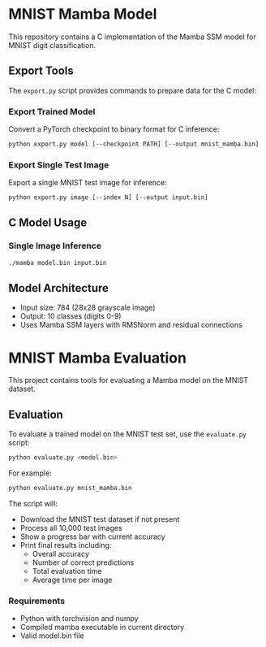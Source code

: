 # MNIST Mamba Model

This repository contains a C implementation of the Mamba SSM model for MNIST digit classification.

## Export Tools

The `export.py` script provides commands to prepare data for the C model:

### Export Trained Model
Convert a PyTorch checkpoint to binary format for C inference:
```bash
python export.py model [--checkpoint PATH] [--output mnist_mamba.bin]
```

### Export Single Test Image
Export a single MNIST test image for inference:
```bash
python export.py image [--index N] [--output input.bin]
```

## C Model Usage

### Single Image Inference
```bash
./mamba model.bin input.bin
```

## Model Architecture

- Input size: 784 (28x28 grayscale image)
- Output: 10 classes (digits 0-9)
- Uses Mamba SSM layers with RMSNorm and residual connections

# MNIST Mamba Evaluation

This project contains tools for evaluating a Mamba model on the MNIST dataset.

## Evaluation

To evaluate a trained model on the MNIST test set, use the `evaluate.py` script:

```bash
python evaluate.py <model.bin>
```

For example:
```bash
python evaluate.py mnist_mamba.bin
```

The script will:
- Download the MNIST test dataset if not present
- Process all 10,000 test images
- Show a progress bar with current accuracy
- Print final results including:
  - Overall accuracy
  - Number of correct predictions
  - Total evaluation time
  - Average time per image

### Requirements
- Python with torchvision and numpy
- Compiled mamba executable in current directory
- Valid model.bin file